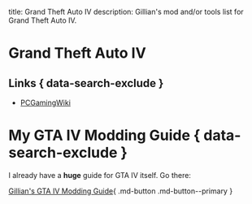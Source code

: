 title: Grand Theft Auto IV
description: Gillian's mod and/or tools list for Grand Theft Auto IV.

# Grand Theft Auto IV
## Links { data-search-exclude }
- [PCGamingWiki](https://www.pcgamingwiki.com/wiki/Grand_Theft_Auto_IV)

# My GTA IV Modding Guide { data-search-exclude }
I already have a **huge** guide for GTA IV itself. Go there:

[Gillian's GTA IV Modding Guide](https://gillian-guide.github.io/){ .md-button .md-button--primary }